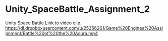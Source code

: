 Unity_SpaceBattle_Assignment_2
==============================

Unity Space Battle
Link to video clip: https://dl.dropboxusercontent.com/u/25356261/Game%20Engines%20Assignment/Battle%20of%20the%20Asura.mp4
